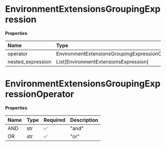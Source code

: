 # EnvironmentExtensionsGroupingExpression

**Properties**

| Name              | Type                                            | Required | Description |
| :---------------- | :---------------------------------------------- | :------- | :---------- |
| operator          | EnvironmentExtensionsGroupingExpressionOperator | ✅       |             |
| nested_expression | List[EnvironmentExtensionsExpression]           | ❌       |             |

# EnvironmentExtensionsGroupingExpressionOperator

**Properties**

| Name | Type | Required | Description |
| :--- | :--- | :------- | :---------- |
| AND  | str  | ✅       | "and"       |
| OR   | str  | ✅       | "or"        |

